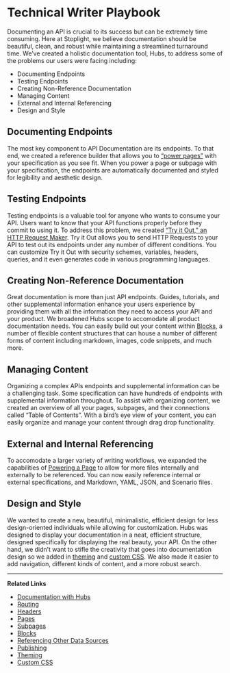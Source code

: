 # Technical Writer Playbook 

Documenting an API is crucial to its success but can be extremely time consuming. Here at Stoplight, we believe documentation should be beautiful, clean, and robust while maintaining a streamlined turnaround time. We’ve created a holistic documentation tool, Hubs, to address some of the problems our users were facing including:
 
- Documenting Endpoints 
- Testing Endpoints 
- Creating Non-Reference Documentation 
- Managing Content
- External and Internal Referencing 
- Design and Style 


## Documenting Endpoints 
The most key component to API Documentation are its endpoints. To that end, we created a reference builder that allows you to [“power pages”](/documentation/referencing-other-data-sources) with your specification as you see fit. When you power a page or subpage with your specification, the endpoints are automatically documented and styled for legibility and aesthetic design. 

## Testing Endpoints 
Testing endpoints is a valuable tool for anyone who wants to consume your API. Users want to know that your API functions properly before they commit to using it. To address this problem, we created [“Try it Out,” an HTTP Request Maker](/modeling/modeling-with-openapi/sending-http-requests). Try it Out allows you to send HTTP Requests to your API to test out its endpoints under any number of different conditions. You can customize Try it Out with security schemes, variables, headers, queries, and it even generates code in various programming languages. 

## Creating Non-Reference Documentation 
Great documentation is more than just API endpoints. Guides, tutorials, and other supplemental information enhance your users experience by providing them with all the information they need to access your API and your product. We broadened Hubs scope to accomodate all product documentation needs. You can easily build out your content within [Blocks](/documentation/blocks), a number of flexible content structures that can house a number of different forms of content including markdown, images, code snippets, and much more. 

## Managing Content 
Organizing a complex APIs endpoints and supplemental information can be a challenging task. Some specification can have hundreds of endpoints with supplemental information throughout. To assist with organizing content, we created an overview of all your pages, subpages, and their connections called “Table of Contents”. With a bird’s eye view of your content, you can easily organize and manage your content through drag drop functionality. 

## External and Internal Referencing 
To accomodate a larger variety of writing workflows, we expanded the capabilities of [Powering a Page](/documentation/referencing-other-data-sources) to allow for more files internally and externally to be referenced. You can now easily reference internal or external specifications, and Markdown, YAML, JSON, and Scenario files. 

## Design and Style 
We wanted to create a new, beautiful, minimalistic, efficient design for less design-oriented individuals while allowing for customization. Hubs was designed to display your documentation in a neat, efficient structure, designed specifically for displaying the real beauty, your API. On the other hand, we didn’t want to stifle the creativity that goes into documentation design so we added in [theming](/documentation/design/theming) and [custom CSS](/documentation/design/custom-css). We also made it easier to add navigation, different kinds of content, and a more robust search. 

---
**Related Links** 
- [Documentation with Hubs](/documentation/introduction)
- [Routing](/documentation/getting-started/routing)
- [Headers](/documentation/getting-started/header-footer)
- [Pages](/documentation/getting-started/pages)
- [Subpages](/documentation/getting-started/subpages)
- [Blocks](/documentation/blocks)
- [Referencing Other Data Sources](/documentation/referencing-other-data-sources)
- [Publishing](/documentation/publishing)
- [Theming](/documentation/design/theming)
- [Custom CSS](/documentation/design/custom-css)

